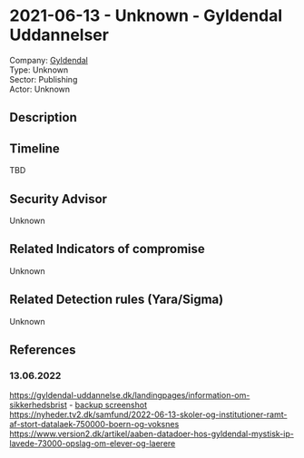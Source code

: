 # 2021-06-13 - Unknown - Gyldendal Uddannelser   
Company: [Gyldendal](https://gyldendal-uddannelse.dk/)   
Type: Unknown  
Sector: Publishing  
Actor: Unknown   

## Description  

## Timeline
TBD

## Security Advisor
Unknown

## Related Indicators of compromise
Unknown

## Related Detection rules (Yara/Sigma)
Unknown

## References   

### 13.06.2022
https://gyldendal-uddannelse.dk/landingpages/information-om-sikkerhedsbrist - [backup screenshot](images/gyldendal-backup.jpg)  
https://nyheder.tv2.dk/samfund/2022-06-13-skoler-og-institutioner-ramt-af-stort-datalaek-750000-boern-og-voksnes
https://www.version2.dk/artikel/aaben-datadoer-hos-gyldendal-mystisk-ip-lavede-73000-opslag-om-elever-og-laerere
